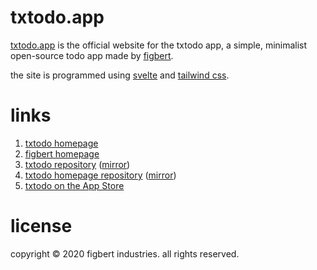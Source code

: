 # txtodo.app

[txtodo.app] is the official website for the txtodo app, a simple,
minimalist open-source todo app made by [figbert].

the site is programmed using [svelte] and [tailwind css].

# links
1. [txtodo homepage][txtodo.app]
2. [figbert homepage][figbert]
3. [txtodo repository] ([mirror][m1])
4. [txtodo homepage repository] ([mirror][m2])
5. [txtodo on the App Store]

# license
copyright © 2020 figbert industries. all rights reserved.

[txtodo.app]: https://txtodo.app/
[figbert]: https://figbert.com/
[svelte]: https://svelte.dev/
[tailwind css]: https://tailwindcss.com/
[txtodo repository]: https://git.figbert.com/txtodo
[m1]: https://github.com/FIGBERT/txtodo
[txtodo homepage repository]: https://git.figbert.com/txtodo.app
[m2]: https://github.com/FIGBERT/txtodo.app
[txtodo on the App Store]: https://apps.apple.com/us/app/txtodo/id1504609185
